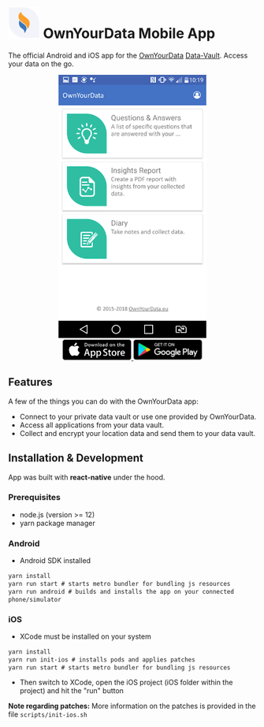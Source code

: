 # <img src="https://raw.githubusercontent.com/OwnYourData/oyd-mobile2/master/res/app-icon.png" width="64"> OwnYourData Mobile App

The official Android and iOS app for the [OwnYourData](https://www.ownyourdata.eu/) [Data-Vault](https://data-vault.eu/). Access your data on the go.

<p align="center">
  <img alt="App screenshot, showing overview of data vault" title="App screenshot" src="https://raw.githubusercontent.com/OwnYourData/oyd-mobile2/master/res/app-screenshot-1.png" width="300" />

  <br>

  <a href="https://apps.apple.com/at/app/ownyourdata/id1176891221">
    <img alt="Download on the App Store" title="App Store" src="https://raw.githubusercontent.com/OwnYourData/oyd-mobile2/master/res/apple-app-store-badge.png" width="140">
  </a>

  <a href="https://play.google.com/store/apps/details?id=com.ownyourdata">
    <img alt="Get it on Google Play" title="Google Play" src="https://raw.githubusercontent.com/OwnYourData/oyd-mobile2/master/res/google-play-store-badge.png" width="140">
  </a>
</p>

## Features

A few of the things you can do with the OwnYourData app:

* Connect to your private data vault or use one provided by OwnYourData.
* Access all applications from your data vault.
* Collect and encrypt your location data and send them to your data vault.

## Installation & Development

App was built with **react-native** under the hood.

### Prerequisites

* node.js (version >= 12)
* yarn package manager

### Android

* Android SDK installed

```shell
yarn install
yarn run start # starts metro bundler for bundling js resources
yarn run android # builds and installs the app on your connected phone/simulator
```

### iOS

* XCode must be installed on your system

```shell
yarn install
yarn run init-ios # installs pods and applies patches
yarn run start # starts metro bundler for bundling js resources
```

* Then switch to XCode, open the iOS project (iOS folder within the project) and hit the "run" button

**Note regarding patches:** More information on the patches is provided in the file `scripts/init-ios.sh`